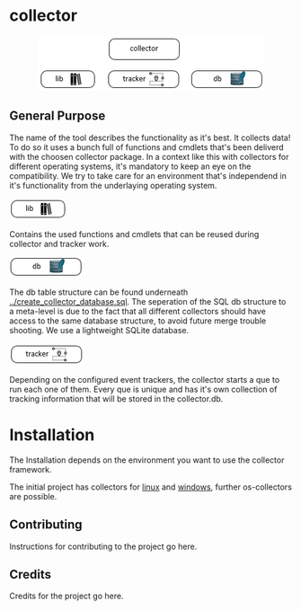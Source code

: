 <!DOCTYPE html>
<html>
<head>
</head>
<body>

# collector


<p align="center">
  <img src="meta-schema.png" alt="collector-meta-schema">
</p>


## General Purpose

The name of the tool describes the functionality as it's best. It collects data!
To do so it uses a bunch full of functions and cmdlets that's been deliverd with the choosen collector package. In a context like this with collectors for different operating systems, it's mandatory to keep an eye on the compatibility. We try to take care for an environment that's independend in it's functionality from the underlaying operating system.



<p align="left">
  <img src="lib.png" alt="lib">
</p>
Contains the used functions and cmdlets that can be reused during collector and tracker work.




<p align="left">
  <img src="db.png" alt="db">
</p>
The db table structure can be found underneath
<a href="https://github.com/binbash23/netracker/blob/master/collector/create_collector_database.sql" title="../create_collector_database.sql">../create_collector_database.sql</a>. The seperation of the SQL db structure to a meta-level is due to the fact that all different collectors should have access to the same database structure, to avoid future merge trouble shooting. We use a lightweight SQLite database.




<p align="left">
  <img src="tracker.png" alt="tracker">
</p>
Depending on the configured event trackers, the collector starts a que to run each one of them. Every que is unique and has it's own collection of tracking information that will be stored in the collector.db.




# Installation

The Installation depends on the environment you want to use the collector framework. 

The initial project has collectors for <a href="https://github.com/binbash23/netracker/tree/master/collector/linux" title="linux">linux</a> and <a href="https://github.com/binbash23/netracker/tree/master/collector/win" title="windows">windows</a>, further os-collectors are possible. 


## Contributing

Instructions for contributing to the project go here.

## Credits

Credits for the project go here.

</body>
</html>
